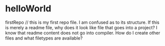 # helloWorld
firstRepo
// this is my first repo file. I am confused as to its structure.
If this is merely a readme file, why does it look like  file that goes into a project?
I know that readme content does not go into compiler.
How do I create other files and what filetypes are available?

